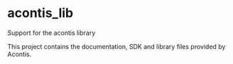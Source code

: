 # acontis_lib
Support for the acontis library

This project contains the documentation, SDK and library files provided by Acontis.
